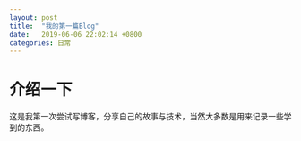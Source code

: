 ```yaml
---
layout: post
title:  "我的第一篇Blog"
date:   2019-06-06 22:02:14 +0800
categories: 日常
---
```

# 介绍一下
这是我第一次尝试写博客，分享自己的故事与技术，当然大多数是用来记录一些学到的东西。